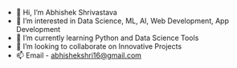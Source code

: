 - 👋 Hi, I’m Abhishek Shrivastava
- 👀 I’m interested in Data Science, ML, AI, Web Development, App Development
- 🌱 I’m currently learning Python and Data Science Tools
- 💞️ I’m looking to collaborate on Innovative Projects
- 📫 Email - abhishekshri16@gmail.com

<!---
Abhishek1611/Abhishek1611 is a ✨ special ✨ repository because its `README.md` (this file) appears on your GitHub profile.
You can click the Preview link to take a look at your changes.
--->



